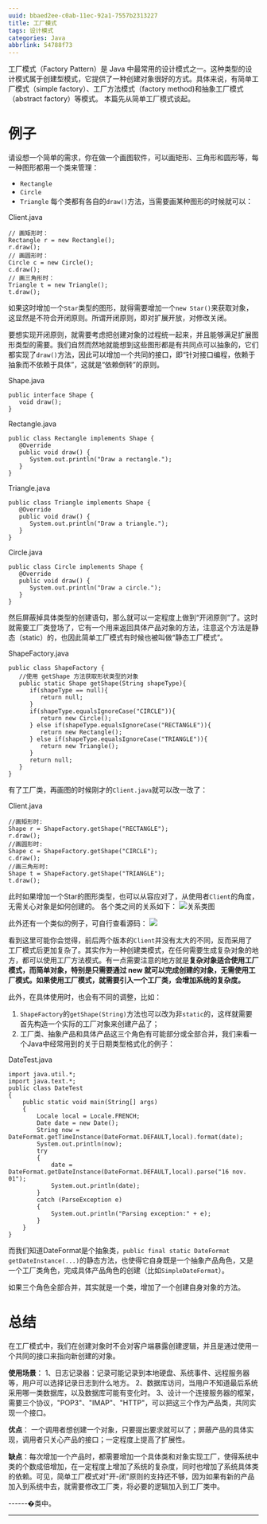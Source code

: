```yaml
---
uuid: bbaed2ee-c0ab-11ec-92a1-7557b2313227
title: 工厂模式
tags: 设计模式
categories: Java
abbrlink: 54788f73
---
```



工厂模式（Factory Pattern）是 Java 中最常用的设计模式之一。这种类型的设计模式属于创建型模式，它提供了一种创建对象很好的方式。具体来说，有简单工厂模式（simple factory）、工厂方法模式（factory method)和抽象工厂模式（abstract factory）等模式。 本篇先从简单工厂模式谈起。

# 例子

请设想一个简单的需求，你在做一个画图软件，可以画矩形、三角形和圆形等，每一种图形都用一个类来管理：

- `Rectangle`
- `Circle`
- `Triangle` 每个类都有各自的`draw()`方法，当需要画某种图形的时候就可以：

Client.java

```
// 画矩形时：
Rectangle r = new Rectangle();
r.draw();
// 画圆形时：
Circle c = new Circle();
c.draw();
// 画三角形时：
Triangle t = new Triangle();
t.draw();
```

如果这时增加一个`Star`类型的图形，就得需要增加一个`new Star()`来获取对象，这显然是不符合开闭原则。所谓开闭原则，即对扩展开放，对修改关闭。

要想实现开闭原则，就需要考虑把创建对象的过程统一起来，并且能够满足扩展图形类型的需要。我们自然而然地就能想到这些图形都是有共同点可以抽象的，它们都实现了`draw()`方法，因此可以增加一个共同的接口，即“针对接口编程，依赖于抽象而不依赖于具体”，这就是“依赖倒转”的原则。

Shape.java

```
public interface Shape {
   void draw();
}
```

Rectangle.java

```
public class Rectangle implements Shape {
   @Override
   public void draw() {
      System.out.println("Draw a rectangle.");
   }
}
```

Triangle.java

```
public class Triangle implements Shape {
   @Override
   public void draw() {
      System.out.println("Draw a triangle.");
   }
}
```

Circle.java

```
public class Circle implements Shape {
   @Override
   public void draw() {
      System.out.println("Draw a circle.");
   }
}
```

然后屏蔽掉具体类型的创建语句，那么就可以一定程度上做到“开闭原则”了。这时就需要工厂类登场了，它有一个用来返回具体产品对象的方法，注意这个方法是静态（static）的，也因此简单工厂模式有时候也被叫做“静态工厂模式”。

ShapeFactory.java

```
public class ShapeFactory {
   //使用 getShape 方法获取形状类型的对象
   public static Shape getShape(String shapeType){
      if(shapeType == null){
         return null;
      }        
      if(shapeType.equalsIgnoreCase("CIRCLE")){
         return new Circle();
      } else if(shapeType.equalsIgnoreCase("RECTANGLE")){
         return new Rectangle();
      } else if(shapeType.equalsIgnoreCase("TRIANGLE")){
         return new Triangle();
      }
      return null;
   }
}
```

有了工厂类，再画图的时候刚才的`Client.java`就可以改一改了：

Client.java

```
//画矩形时:
Shape r = ShapeFactory.getShape("RECTANGLE");
r.draw();
//画圆形时:
Shape c = ShapeFactory.getShape("CIRCLE");
c.draw();
//画三角形时:
Shape t = ShapeFactory.getShape("TRIANGLE");
t.draw();
```

此时如果增加一个Star的图形类型，也可以从容应对了，从使用者`Client`的角度，无需关心对象是如何创建的。 各个类之间的关系如下：
![关系类图](https://raw.githubusercontent.com/xzyup/image/master/202203191517555.png)

此外还有一个类似的例子，可自行查看源码：
![](https://raw.githubusercontent.com/xzyup/image/master/202203191518463.png)

看到这里可能你会觉得，前后两个版本的`Client`并没有太大的不同，反而采用了工厂模式后更加复杂了。其实作为一种创建类模式，在任何需要生成复杂对象的地方，都可以使用工厂方法模式。有一点需要注意的地方就是**复杂对象适合使用工厂模式，而简单对象，特别是只需要通过 new 就可以完成创建的对象，无需使用工厂模式。如果使用工厂模式，就需要引入一个工厂类，会增加系统的复杂度。**

此外，在具体使用时，也会有不同的调整，比如：

1. `ShapeFactory`的`getShape(String)`方法也可以改为非`static`的，这样就需要首先构造一个实际的工厂对象来创建产品了；
2. 工厂类、抽象产品和具体产品这三个角色有可能部分或全部合并，我们来看一个Java中经常用到的关于日期类型格式化的例子：

DateTest.java

```
import java.util.*;  
import java.text.*;  
public class DateTest  
{  
    public static void main(String[] args)  
    {  
        Locale local = Locale.FRENCH;  
        Date date = new Date();  
        String now = DateFormat.getTimeInstance(DateFormat.DEFAULT,local).format(date);  
        System.out.println(now);  
        try  
        {  
            date = DateFormat.getDateInstance(DateFormat.DEFAULT,local).parse("16 nov. 01");  
            System.out.println(date);  
        }  
        catch (ParseException e)  
        {  
            System.out.println("Parsing exception:" + e);  
        }  
    }  
}  
```

而我们知道DateFormat是个抽象类，`public final static DateFormat getDateInstance(...)`的静态方法，也使得它自身既是一个抽象产品角色，又是一个工厂类角色，完成具体产品角色的创建（比如`SimpleDateFormat`）。

如果三个角色全部合并，其实就是一个类，增加了一个创建自身对象的方法。

# 总结

在工厂模式中，我们在创建对象时不会对客户端暴露创建逻辑，并且是通过使用一个共同的接口来指向新创建的对象。

**使用场景**： 1、日志记录器：记录可能记录到本地硬盘、系统事件、远程服务器等，用户可以选择记录日志到什么地方。 2、数据库访问，当用户不知道最后系统采用哪一类数据库，以及数据库可能有变化时。 3、设计一个连接服务器的框架，需要三个协议，"POP3"、"IMAP"、"HTTP"，可以把这三个作为产品类，共同实现一个接口。

**优点**： 一个调用者想创建一个对象，只要提出要求就可以了；屏蔽产品的具体实现，调用者只关心产品的接口；一定程度上提高了扩展性。

**缺点**：每次增加一个产品时，都需要增加一个具体类和对象实现工厂，使得系统中类的个数成倍增加，在一定程度上增加了系统的复杂度，同时也增加了系统具体类的依赖。可见，简单工厂模式对"开-闭"原则的支持还不够，因为如果有新的产品加入到系统中去，就需要修改工厂类，将必要的逻辑加入到工厂类中。


------�类中。


------